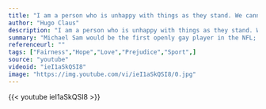 ```yaml
---
title: "I am a person who is unhappy with things as they stand. We cannot accept the world as it is. Each day we should wake up foaming at the mouth because of the injustice of things."
author: "Hugo Claus"
description: "I am a person who is unhappy with things as they stand. We cannot accept the world as it is. Each day we should wake up foaming at the mouth because of the injustice of things. - Hugo Claus quotes from GetInspired365.com"
summary: "Michael Sam would be the first openly gay player in the NFL; says he knows there will be problems... and they've already started."
referenceurl: ""
tags: ["Fairness","Hope","Love","Prejudice","Sport",]
source: "youtube"
videoid: "ieI1aSkQSI8"
image: "https://img.youtube.com/vi/ieI1aSkQSI8/0.jpg"
---
```


{{< youtube ieI1aSkQSI8 >}}
